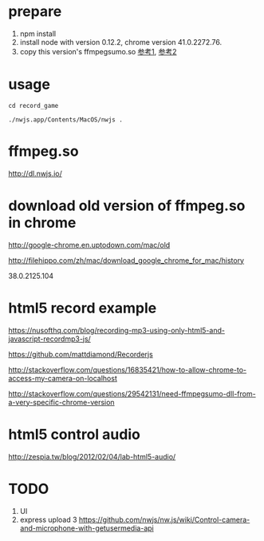 
# prepare

1. npm install
2. install node with version 0.12.2, chrome version 41.0.2272.76.
3. copy this version's ffmpegsumo.so [参考1](http://kevinchen.synology.me/TechnicalDocuments/node-webkit/use_audio_video.html), [参考2]("https://github.com/nwjs/nw.js/wiki/Using-MP3-&-MP4-(H.264)-using-the--video--&--audio--tags.")




# usage

```
cd record_game

./nwjs.app/Contents/MacOS/nwjs .
```



# ffmpeg.so

http://dl.nwjs.io/

# download old version of ffmpeg.so in chrome

http://google-chrome.en.uptodown.com/mac/old

http://filehippo.com/zh/mac/download_google_chrome_for_mac/history

38.0.2125.104

# html5 record example

https://nusofthq.com/blog/recording-mp3-using-only-html5-and-javascript-recordmp3-js/

https://github.com/mattdiamond/Recorderjs



http://stackoverflow.com/questions/16835421/how-to-allow-chrome-to-access-my-camera-on-localhost


http://stackoverflow.com/questions/29542131/need-ffmpegsumo-dll-from-a-very-specific-chrome-version


# html5 control audio

http://zespia.tw/blog/2012/02/04/lab-html5-audio/


# TODO
1. UI
2. express upload
3 https://github.com/nwjs/nw.js/wiki/Control-camera-and-microphone-with-getusermedia-api

